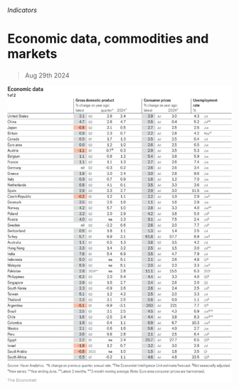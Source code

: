 ###### Indicators

# Economic data, commodities and markets 

#####  

> Aug 29th 2024 

![image](images/20240831_INT101.png) 


